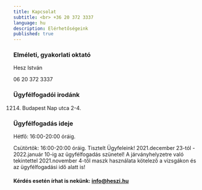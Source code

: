 ```yaml
---
title: Kapcsolat
subtitle: <br> +36 20 372 3337
language: hu
description: Elérhetőségeink
published: true
---
```



### Elméleti, gyakorlati oktató

Hesz István

06 20 372 3337

### Ügyfélfogadói irodánk

1214. Budapest Nap utca 2-4.

### Ügyfélfogadás ideje

Hétfő: 16:00-20:00 óráig.

Csütörtök: 16:00-20:00 óráig.
Tisztelt Ügyfeleink!
2021.december 23-tól - 2022.január 10-ig  az ügyfélfogadás szünetel!
A járványhelyzetre való tekintettel 2021.november 4-től maszk használata kötelező a vizsgákon és az ügyfélfogadási idő alatt is!

####  Kérdés esetén írhat is nekünk: [info@heszi.hu](mailto:info@heszi.hu?subject=[Jogosítvány])
